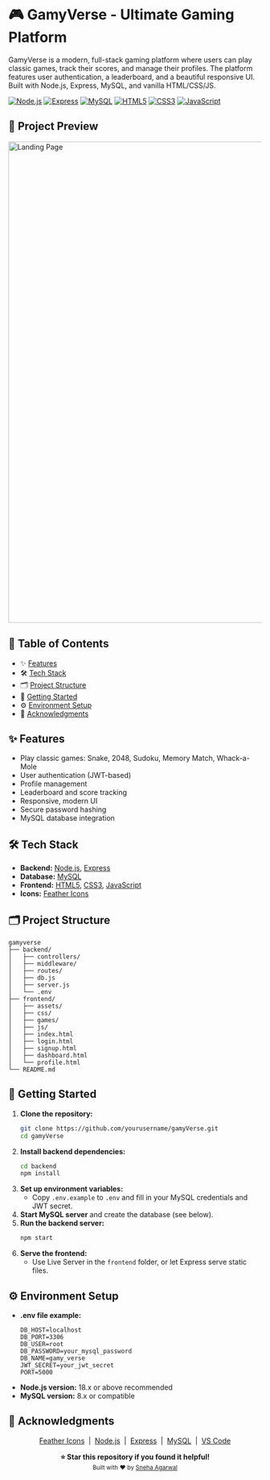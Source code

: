 # 🎮 GamyVerse - Ultimate Gaming Platform

GamyVerse is a modern, full-stack gaming platform where users can play classic games, track their scores, and manage their profiles. The platform features user authentication, a leaderboard, and a beautiful responsive UI. Built with Node.js, Express, MySQL, and vanilla HTML/CSS/JS.

[![Node.js](https://img.shields.io/badge/Node.js-18.x-green?logo=node.js&logoColor=white&style=for-the-badge)](https://nodejs.org/)
[![Express](https://img.shields.io/badge/Express-4.x-black?logo=express&logoColor=white&style=for-the-badge)](https://expressjs.com/)
[![MySQL](https://img.shields.io/badge/MySQL-8.x-blue?logo=mysql&logoColor=white&style=for-the-badge)](https://www.mysql.com/)
[![HTML5](https://img.shields.io/badge/HTML5-E34F26?logo=html5&logoColor=white&style=for-the-badge)](https://developer.mozilla.org/docs/Web/HTML)
[![CSS3](https://img.shields.io/badge/CSS3-1572B6?logo=css3&logoColor=white&style=for-the-badge)](https://developer.mozilla.org/docs/Web/CSS)
[![JavaScript](https://img.shields.io/badge/JavaScript-F7DF1E?logo=javascript&logoColor=black&style=for-the-badge)](https://developer.mozilla.org/docs/Web/JavaScript)

## 📸 Project Preview

<img width="1776" height="955" alt="Landing Page" src="https://github.com/user-attachments/assets/fb154cb3-294b-47cb-b4f9-d3c28418ebd0" />

## 🫙 Table of Contents

- ✨ [Features](#-features)
- 🛠️ [Tech Stack](#-tech-stack)
- 🗂️ [Project Structure](#-project-structure)
- 🚀 [Getting Started](#-getting-started)
- ⚙️ [Environment Setup](#-environment-setup)
- 🙏 [Acknowledgments](#-acknowledgments)

## ✨ Features

- Play classic games: Snake, 2048, Sudoku, Memory Match, Whack-a-Mole
- User authentication (JWT-based)
- Profile management
- Leaderboard and score tracking
- Responsive, modern UI
- Secure password hashing
- MySQL database integration

## 🛠️ Tech Stack

- **Backend:** [Node.js](https://nodejs.org/), [Express](https://expressjs.com/)
- **Database:** [MySQL](https://www.mysql.com/)
- **Frontend:** [HTML5](https://developer.mozilla.org/docs/Web/HTML), [CSS3](https://developer.mozilla.org/docs/Web/CSS), [JavaScript](https://developer.mozilla.org/docs/Web/JavaScript)
- **Icons:** [Feather Icons](https://feathericons.com/)

## 🗂️ Project Structure

```shell
gamyverse
├── backend/
│   ├── controllers/
│   ├── middleware/
│   ├── routes/
│   ├── db.js
│   ├── server.js
│   └── .env
├── frontend/
│   ├── assets/
│   ├── css/
│   ├── games/
│   ├── js/
│   ├── index.html
│   ├── login.html
│   ├── signup.html
│   ├── dashboard.html
│   └── profile.html
└── README.md
```

## 🚀 Getting Started

1. **Clone the repository:**
   ```bash
   git clone https://github.com/yourusername/gamyVerse.git
   cd gamyVerse
   ```
2. **Install backend dependencies:**
   ```bash
   cd backend
   npm install
   ```
3. **Set up environment variables:**
   - Copy `.env.example` to `.env` and fill in your MySQL credentials and JWT secret.
4. **Start MySQL server** and create the database (see below).
5. **Run the backend server:**
   ```bash
   npm start
   ```
6. **Serve the frontend:**
   - Use Live Server in the `frontend` folder, or let Express serve static files.

## ⚙️ Environment Setup

- **.env file example:**
  ```env
  DB_HOST=localhost
  DB_PORT=3306
  DB_USER=root
  DB_PASSWORD=your_mysql_password
  DB_NAME=gamy_verse
  JWT_SECRET=your_jwt_secret
  PORT=5000
  ```
- **Node.js version:** 18.x or above recommended
- **MySQL version:** 8.x or compatible

## 🙏 Acknowledgments

<p align="center">
   <a href="https://feathericons.com/">Feather Icons</a> &nbsp;|&nbsp;
   <a href="https://nodejs.org/">Node.js</a> &nbsp;|&nbsp;
   <a href="https://expressjs.com/">Express</a> &nbsp;|&nbsp;
   <a href="https://www.mysql.com/">MySQL</a> &nbsp;|&nbsp;
   <a href="https://code.visualstudio.com/">VS Code</a>
</p>

<p align="center">
   <b>⭐ Star this repository if you found it helpful!</b><br>
   <sub>Built with ❤️ by <a href="https://github.com/snehaagarwal03">Sneha Agarwal</a></sub>
</p>
